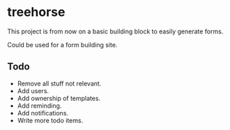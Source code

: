 # treehorse

This project is from now on a basic building block to easily generate forms.

Could be used for a form building site.

## Todo

- Remove all stuff not relevant.
- Add users.
- Add ownership of templates.
- Add reminding.
- Add notifications.
- Write more todo items. 
